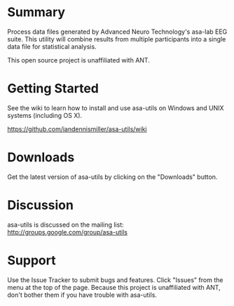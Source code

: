 # Summary

Process data files generated by Advanced Neuro Technology's asa-lab EEG suite.  This utility will combine results from multiple participants into a single data file for statistical analysis.  

This open source project is unaffiliated with ANT.

# Getting Started

See the wiki to learn how to install and use asa-utils on Windows and UNIX systems (including OS X).  

https://github.com/iandennismiller/asa-utils/wiki

# Downloads

Get the latest version of asa-utils by clicking on the "Downloads" button.

# Discussion

asa-utils is discussed on the mailing list: http://groups.google.com/group/asa-utils

# Support

Use the Issue Tracker to submit bugs and features.  Click "Issues" from the menu at the top of the page.  Because this project is unaffiliated with ANT, don't bother them if you have trouble with asa-utils.
